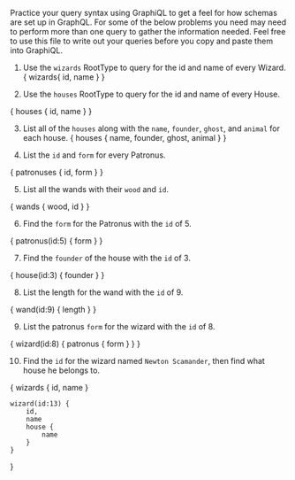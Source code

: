 Practice your query syntax using GraphiQL to get a feel for how schemas are set up in GraphQL. For some of the below problems you need may need to perform more than one query to gather the information needed. Feel free to use this file to write out your queries before you copy and paste them into GraphiQL.

1. Use the `wizards` RootType to query for the id and name of every Wizard.
{
    wizards{
        id,
        name
    }
}

2. Use the `houses` RootType to query for the id and name of every House.

{
    houses {
        id,
        name
    }
}

3. List all of the `houses` along with the `name`, `founder`, `ghost`, and `animal` for each house.
{
    houses {
        name,
        founder,
        ghost, 
        animal
    }
}

4. List the `id` and `form` for every Patronus.

{
    patronuses {
        id,
        form
    }
}

5. List all the wands with their `wood` and `id`.

{
    wands {
        wood,
        id
    }
}

6. Find the `form` for the Patronus with the `id` of 5.

{
    patronus(id:5) {
        form
    }
}

7. Find the `founder` of the house with the `id` of 3.

{
    house(id:3) {
        founder
    }
}

8. List the length for the wand with the `id` of 9.

{
    wand(id:9) {
        length
    }
}

9. List the patronus `form` for the wizard with the `id` of 8.

{
    wizard(id:8) {
        patronus {
            form
        }
    }
}

10. Find the `id` for the wizard named `Newton Scamander`, then find what house he belongs to.

{ 
    wizards {
        id,
        name
    }

    wizard(id:13) {
        id,
        name
        house {
            name
        }
    }
}